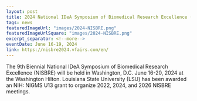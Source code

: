 ```yaml
---
layout: post
title: 2024 National IDeA Symposium of Biomedical Research Excellence (NISBRE) Conference
tags: news
featuredImageUrl: "images/2024-NISBRE.png"
featuredImageUrlSquare: "images/2024-NISBRE.png"
excerpt_separator: <!--more-->
eventDate: June 16-19, 2024 
link: https://nisbre2024.vfairs.com/en/
---
```


      
The 9th Biennial National IDeA Symposium of Biomedical Research Excellence (NISBRE) will be held in Washington, D.C. June 16-20, 2024 at the Washington Hilton. Louisiana State University (LSU) has been awarded an NIH: NIGMS U13 grant to organize 2022, 2024, and 2026 NISBRE meetings.
    
